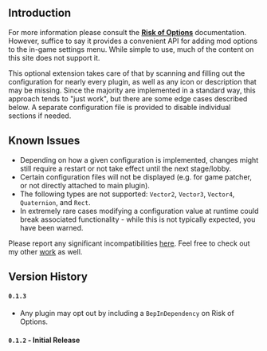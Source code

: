 ## Introduction

For more information please consult the **[Risk of Options](https://thunderstore.io/package/Rune580/Risk_Of_Options)** documentation. However, suffice to say it provides a convenient API for adding mod options to the in-game settings menu. While simple to use, much of the content on this site does not support it.

This optional extension takes care of that by scanning and filling out the configuration for nearly every plugin, as well as any icon or description that may be missing. Since the majority are implemented in a standard way, this approach tends to "just work", but there are some edge cases described below. A separate configuration file is provided to disable individual sections if needed.

## Known Issues

- Depending on how a given configuration is implemented, changes might still require a restart or not take effect until the next stage/lobby.
- Certain configuration files will not be displayed (e.g. for game patcher, or not directly attached to main plugin).
- The following types are not supported: `Vector2`, `Vector3`, `Vector4`, `Quaternion`, and `Rect`.
- In extremely rare cases modifying a configuration value at runtime could break associated functionality - while this is not typically expected, you have been warned.

Please report any significant incompatibilities [here](https://github.com/6thmoon/OptionGenerator/issues). Feel free to check out my other [work](https://thunderstore.io/package/6thmoon/?ordering=top-rated) as well.


## Version History

#### `0.1.3`
- Any plugin may opt out by including a `BepInDependency` on Risk of Options.

#### `0.1.2` **- Initial Release**
